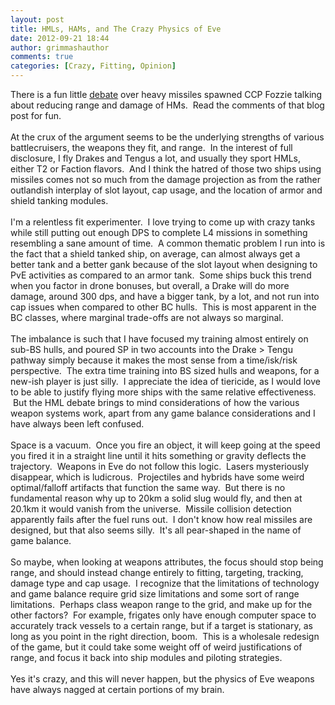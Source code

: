 ```yaml
---
layout: post
title: HMLs, HAMs, and The Crazy Physics of Eve
date: 2012-09-21 18:44
author: grimmashauthor
comments: true
categories: [Crazy, Fitting, Opinion]
---
```

There is a fun little <a href="http://jestertrek.blogspot.com/2012/09/misses-target-again.html" target="_blank">debate</a> over heavy missiles spawned CCP Fozzie talking about reducing range and damage of HMs. &nbsp;Read the comments of that blog post for fun.<br /><br />At the crux of the argument seems to be the underlying strengths of various battlecruisers, the weapons they fit, and range. &nbsp;In the interest of full disclosure, I fly Drakes and Tengus a lot, and usually they sport HMLs, either T2 or Faction flavors. &nbsp;And I think the hatred of those two ships using missiles comes not so much from the damage projection as from the rather outlandish interplay of slot layout, cap usage, and the location of armor and shield tanking modules.<br /><br />I'm a relentless fit experimenter. &nbsp;I love trying to come up with crazy tanks while still putting out enough DPS to complete L4 missions in something resembling a sane amount of time. &nbsp;A common thematic problem I run into is the fact that a shield tanked ship, on average, can almost always get a better tank and a better gank because of the slot layout when designing to PvE activities as compared to an armor tank. &nbsp;Some ships buck this trend when you factor in drone bonuses, but overall, a Drake will do more damage, around 300 dps, and have a bigger tank, by a lot, and not run into cap issues when compared to other BC hulls. &nbsp;This is most apparent in the BC classes, where marginal trade-offs are not always so marginal.<br /><br />The imbalance is such that I have focused my training almost entirely on sub-BS hulls, and poured SP in two accounts into the Drake &gt; Tengu pathway simply because it makes the most sense from a time/isk/risk perspective. &nbsp;The extra time training into BS sized hulls and weapons, for a new-ish player is just silly. &nbsp;I appreciate the idea of tiericide, as I would love to be able to justify flying more ships with the same relative effectiveness. &nbsp;But the HML debate brings to mind considerations of how the various weapon systems work, apart from any game balance considerations and I have always been left confused.<br /><br />Space is a vacuum. &nbsp;Once you fire an object, it will keep going at the speed you fired it in a straight line until it hits something or gravity deflects the trajectory. &nbsp;Weapons in Eve do not follow this logic. &nbsp;Lasers mysteriously disappear, which is ludicrous. &nbsp;Projectiles and hybrids have some weird optimal/falloff artifacts that function the same way. &nbsp;But there is no fundamental reason why up to 20km a solid slug would fly, and then at 20.1km it would vanish from the universe. &nbsp;Missile collision detection apparently fails after the fuel runs out. &nbsp;I don't know how real missiles are designed, but that also seems silly. &nbsp;It's all pear-shaped in the name of game balance.<br /><br />So maybe, when looking at weapons attributes, the focus should stop being range, and should instead change entirely to fitting, targeting, tracking, damage type and cap usage. &nbsp;I recognize that the limitations of technology and game balance require grid size limitations and some sort of range limitations. &nbsp;Perhaps class weapon range to the grid, and make up for the other factors? &nbsp;For example, frigates only have enough computer space to accurately track vessels to a certain range, but if a target is stationary, as long as you point in the right direction, boom. &nbsp;This is a wholesale redesign of the game, but it could take some weight off of weird justifications of range, and focus it back into ship modules and piloting strategies.<br /><br />Yes it's crazy, and this will never happen, but the physics of Eve weapons have always nagged at certain portions of my brain.
